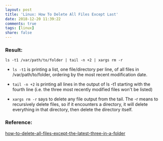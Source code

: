```yaml
---
layout: post
title: 'Linux: How To Delete All Files Except Last'
date: 2018-12-20 11:39:22
comments: true
tags: [linux]
share: false
---
```


### Result:

```shell
ls -t1 /var/path/to/folder | tail -n +2 | xargs rm -r
```

* `ls -t1` is printing a list, one file/directory per line, of all files in /var/path/to/folder, ordering by the most recent modification date.

* `tail -n +2` is printing all lines in the output of ls -t1 starting with the fourth line (i.e. the three most recently modified files won't be listed)

* `xargs rm -r` says to delete any file output from the tail. The -r means to recursively delete files, so if it encounters a directory, it will delete everything in that directory, then delete the directory itself.

### Reference:
[how-to-delete-all-files-except-the-latest-three-in-a-folder](https://stackoverflow.com/questions/4447326/how-to-delete-all-files-except-the-latest-three-in-a-folder)
